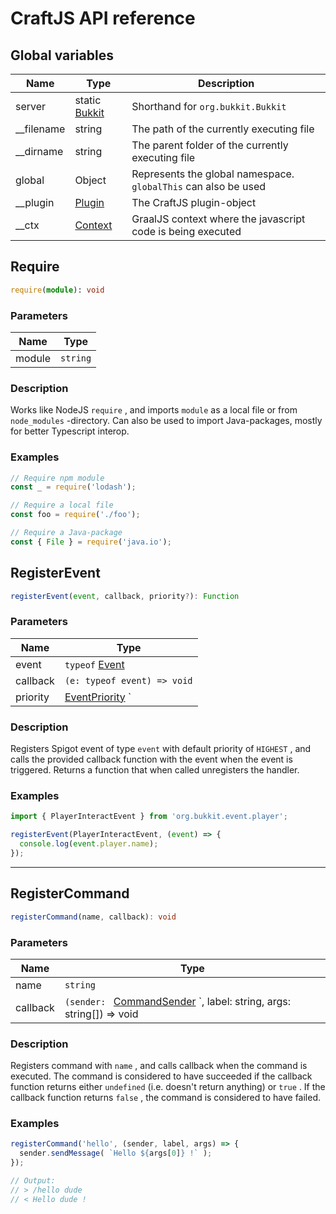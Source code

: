 # CraftJS API reference

## Global variables

| Name       | Type                                                                             | Description                                                    |
|------------|----------------------------------------------------------------------------------|----------------------------------------------------------------|
| server     | static [Bukkit](https://papermc.io/javadocs/paper/1.16/org/bukkit/Bukkit.html)   | Shorthand for `org.bukkit.Bukkit`                              |
| __filename | string                                                                           | The path of the currently executing file                       |
| __dirname  | string                                                                           | The parent folder of the currently executing file              |
| global     | Object                                                                           | Represents the global namespace. `globalThis` can also be used |
| __plugin   | [Plugin](https://papermc.io/javadocs/paper/1.16/org/bukkit/plugin/Plugin.html)   | The CraftJS plugin-object                                      |
| __ctx      | [Context](https://www.graalvm.org/sdk/javadoc/org/graalvm/polyglot/Context.html) | GraalJS context where the javascript code is being executed    |

## Require

``` ts
require(module): void
```

### Parameters

| Name   | Type     |
|--------|----------|
| module | `string` |

### Description

Works like NodeJS `require` , and imports `module` as a local file or from `node_modules` -directory. Can also be used to import Java-packages, mostly for better Typescript interop.

### Examples

``` ts
// Require npm module
const _ = require('lodash');

// Require a local file
const foo = require('./foo');

// Require a Java-package
const { File } = require('java.io');
```

## RegisterEvent

``` ts
registerEvent(event, callback, priority?): Function
```

### Parameters

| Name     | Type                                                                                                       |
|----------|------------------------------------------------------------------------------------------------------------|
| event    | `typeof` [Event](https://papermc.io/javadocs/paper/1.16/org/bukkit/event/Event.html)                       |
| callback | `(e: typeof event) => void`                                                                                |
| priority | [EventPriority](https://papermc.io/javadocs/paper/1.16/org/bukkit/event/EventPriority.html) ` | undefined` |

### Description

Registers Spigot event of type `event` with default priority of `HIGHEST` , and calls the provided callback function with the event when the event is triggered. Returns a function that when called unregisters the handler.

### Examples

``` ts
import { PlayerInteractEvent } from 'org.bukkit.event.player';

registerEvent(PlayerInteractEvent, (event) => {
  console.log(event.player.name);
});
```

---

## RegisterCommand

``` ts
registerCommand(name, callback): void
```

### Parameters

| Name | Type     |
|------|----------|
| name | `string` |
|callback| `(sender: ` [CommandSender](https://papermc.io/javadocs/paper/1.16/org/bukkit/command/CommandSender.html) `, label: string, args: string[]) => void | boolean`

### Description

Registers command with `name` , and calls callback when the command is executed. The command is considered to have succeeded if the callback function returns either `undefined` (i.e. doesn't return anything) or `true` . If the callback function returns `false` , the command is considered to have failed.

### Examples

``` ts
registerCommand('hello', (sender, label, args) => {
  sender.sendMessage( `Hello ${args[0]} !` );
});

// Output:
// > /hello dude
// < Hello dude !
```
